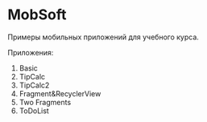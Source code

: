 # MobSoft
Примеры мобильных приложений для учебного курса.

Приложения:
1) Basic
2) TipCalc
3) TipCalc2
4) Fragment&RecyclerView
5) Two Fragments
6) ToDoList
